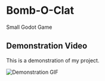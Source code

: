 # Bomb-O-Clat
Small Godot Game

## Demonstration Video
This is a demonstration of my project.

![Demonstration GIF](https://github.com/wtfHasi/Bomb-O-Clat/blob/main/bomboclat/assets/Pirate%20Bomb/Demo.gif)
